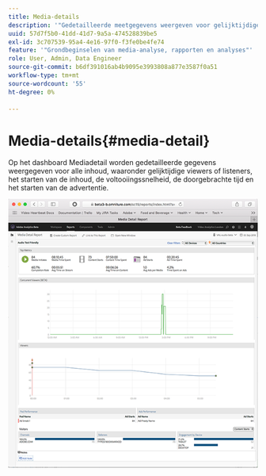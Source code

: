 ```yaml
---
title: Media-details
description: '"Gedetailleerde meetgegevens weergeven voor gelijktijdige viewers of listeners, het begin van de inhoud, de voltooiingssnelheid, de doorgebrachte tijd en het begin van de advertentie op het dashboard voor mediadetail."'
uuid: 57d7f5b0-41dd-41d7-9a5a-474528839be5
exl-id: 3c707539-95a4-4e16-97f0-f3fe0be4fe74
feature: '"Grondbeginselen van media-analyse, rapporten en analyses"'
role: User, Admin, Data Engineer
source-git-commit: b6df391016ab4b9095e3993808a877e3587f0a51
workflow-type: tm+mt
source-wordcount: '55'
ht-degree: 0%

---
```


# Media-details{#media-detail}

Op het dashboard Mediadetail worden gedetailleerde gegevens weergegeven voor alle inhoud, waaronder gelijktijdige viewers of listeners, het starten van de inhoud, de voltooiingssnelheid, de doorgebrachte tijd en het starten van de advertentie.

![](assets/media_detail.png)
